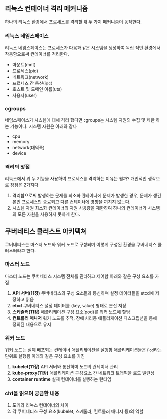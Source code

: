 ## 리눅스 컨테이너 격리 메커니즘
하나의 리눅스 환경에서 프로세스를 격리할 때 두 가지 메커니즘이 동작한다.

### 리눅스 네임스페이스
리눅스 네임스페이스는 프로세스가 다음과 같은 시스템을 생성하여 독립 적인 환경에서 작동함으로써 컨테이너를 격리한다.
- 마운트(mnt)
- 프로세스(pid)
- 네트워크(network)
- 프로세스 간 통신(ipc)
- 호스트 및 도메인 이름(uts)
- 사용자(user)

### cgroups
네임스페이스가 시스템에 대해 격리 했다면 cgroups는 시스템 자원의 수집 및 제한 하는 기능이다. 시스템 자원은 아래와 같다
- cpu
- memory
- network(대역폭)
- device


### 격리의 장점
리눅스에서 위 두 기능을 사용하여 프로세스를 격리하는 이유는 뭘까? 개인적인 생각으로 장점은 2가지다
1. 격리함으로써 발생하는 문제를 최소화
컨테이너에 문제가 발생한 경우, 문제가 생긴 본인 프로세스만 종료되고 다른 컨테이너에 영향을 끼치지 않는다.
2. 시스템 자원 최소화
컨테이너의 자원 사용량을 제한하여 하나의 컨테이너가 시스템의 모든 자원을 사용하지 못하게 한다.

## 쿠버네티스 클러스트 아키텍쳐
쿠버네티스는 마스터 노드와 워커 노드로 구성되며 이렇게 구성된 환경을 쿠버네티스 클러스터라고 한다.

### 마스터 노드
마스터 노드는 쿠버네티스 시스템 전체를 관리하고 제어함
아래와 같은 구성 요소를 가짐
1. __API 서버(11장)__
쿠버네티스의 구성 요소들과 통신하며 설정 데이터들을 etcd에 저장하고 읽음
2. __etcd__
쿠버네티스 설정 데이터를 (key, value) 형태로 분산 저장
3. __스케줄러(11장)__
애플리케이션 구성 요소(pod)를 워커 노드에 할당
4. __컨트롤러 매니저__
워커 노드를 추적, 장애 처리등 애플리케이션 디스크립션을 통해 정의된 내용으로 유지

### 워커 노드
워커 노드는 실제 배포되는 컨테이너 애플리케이션을 실행함 애플리케이션들은 `Pod`라는 단위로 실행됨
아래와 같은 구성 요소를 가짐
1. __kubelet(11장)__
API 서버와 통신하며 노드의 컨테이너 관리
2. __kube-proxy(11장)__
애플리케이션 구성 요소 간 네트워크 트래픽을 로드 밸런싱
3. __container runtime__
실제 컨테이너를 실행하는 런타임


### ch1을 읽으며 궁금한 내용
1. 도커와 리눅스 컨테이너의 차이
2. 각 쿠버네티스 구성 요소(kubelet, 스케줄러, 컨트롤러 매니저 등)의 역할